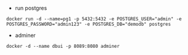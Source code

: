 
- run postgres

```
docker run -d --name=pg1 -p 5432:5432 -e POSTGRES_USER="admin" -e POSTGRES_PASSWORD="admin123" -e POSTGRES_DB="demodb" postgres
```

- adminer

```
docker -d --name dbui -p 8089:8080 adminer
```